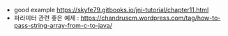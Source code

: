 * good example  https://skyfe79.gitbooks.io/jni-tutorial/chapter11.html
* 파라미터 관련 좋은 예제 : https://chandruscm.wordpress.com/tag/how-to-pass-string-array-from-c-to-java/

